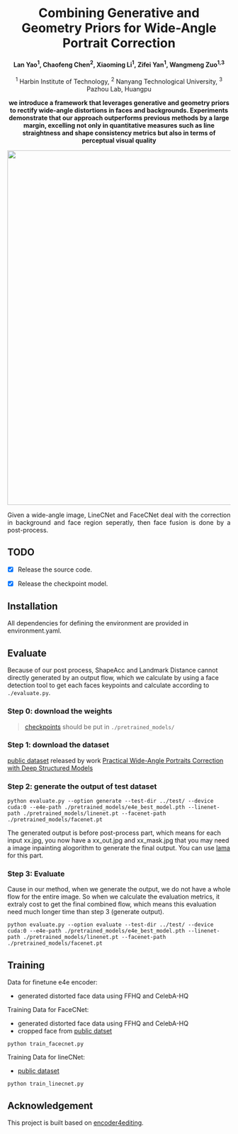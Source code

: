<div align="center">
<h1>Combining Generative and Geometry Priors for Wide-Angle Portrait Correction</h1>

<h4 align="center">Lan Yao<sup>1</sup>, Chaofeng Chen<sup>2</sup>, Xiaoming Li<sup>1</sup>, Zifei Yan<sup>1</sup>, Wangmeng Zuo<sup>1,3</sup></h4>

<div>
    <sup>1</sup> Harbin Institute of Technology,
    <sup>2</sup> Nanyang Technological University,
    <sup>3</sup> Pazhou Lab, Huangpu
</div>

<!-- [Paper]() | [Project Page]() -->


<p><B>we introduce a framework that leverages generative and geometry priors to rectify wide-angle distortions in faces and  backgrounds.
Experiments demonstrate that our approach outperforms previous methods by a large margin, excelling not only in quantitative measures such as line straightness and shape consistency metrics but also in terms of perceptual visual quality</B></p>

<img src="./figures/intro.png" width="800px">

<!-- <p align="justify">Given a wide-angle image, LineCNet generate the flow to correct distortion in the background for the whole image, while FaceCNet deal with each faces crop and align by face alignment. In FaceCNet, the face first inverse into StyleGAN  latent space by e4e encoder, and a U-Net framework combining the multi-scale features from StyleGAN generate the correction flow. After seperate correction, a post-process is done for face fusion. </p> -->

<p align="justify">Given a wide-angle image, LineCNet and FaceCNet deal with the correction in background and face region seperatly, then face fusion is done by a post-process. </p>

</div>

## TODO
- [x] Release the source code.
- [x] Release the checkpoint model.


## Installation

All dependencies for defining the environment are provided in environment.yaml.

## Evaluate

Because of our post process, ShapeAcc and Landmark Distance cannot directly generated by an output flow, which we calculate by using a face detection tool to get each faces keypoints and calculate according to ```./evaluate.py```.

### Step 0: download the weights
> [checkpoints](https://pan.baidu.com/s/1B9a5BPZyfX2-zwA5PzpZ4w?pwd=g1d4) should be put in ```./pretrained_models/```

### Step 1: download the dataset

[public dataset](https://pan.baidu.com/share/init?surl=MvwulIIs2CowfQ-8d0gcsQ&pwd=5pe5) released by work [Practical Wide-Angle Portraits Correction with Deep Structured Models](https://github.com/TanJing94/Deep_Portraits_Correction?tab=readme-ov-file)

### Step 2: generate the output of test dataset

```
python evaluate.py --option generate --test-dir ../test/ --device cuda:0 --e4e-path ./pretrained_models/e4e_best_model.pth --linenet-path ./pretrained_models/linenet.pt --facenet-path ./pretrained_models/facenet.pt
```

The generated output is before post-process part, which means for each input xx.jpg, you now have a xx_out.jpg and xx_mask.jpg that you may need a image inpainting alogorithm to generate the final output. You can use [lama](https://github.com/advimman/lama) for this part. 

### Step 3: Evaluate

Cause in our method, when we generate the output, we do not have a whole flow for the entire image. So when we calculate the evaluation metrics, it extraly cost to get the final combined flow, which means this evaluation need much longer time than step 3 (generate output).

```
python evaluate.py --option evaluate --test-dir ../test/ --device cuda:0 --e4e-path ./pretrained_models/e4e_best_model.pth --linenet-path ./pretrained_models/linenet.pt --facenet-path ./pretrained_models/facenet.pt
```

## Training
Data for finetune e4e encoder:
- generated distorted face data using FFHQ and CelebA-HQ

Training Data for FaceCNet:
- generated distorted face data using FFHQ and CelebA-HQ
- cropped face from [public datset](#step-1:-download-the-dataset)

```
python train_facecnet.py
```

Training Data for lineCNet:
- [public dataset](#step-1:-download-the-dataset)

```
python train_linecnet.py
```


## Acknowledgement
This project is built based on [encoder4editing](https://github.com/omertov/encoder4editing). 


